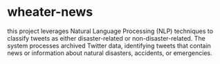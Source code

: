 # wheater-news
this project leverages Natural Language Processing (NLP) techniques to classify tweets as either disaster-related or non-disaster-related. The system processes archived Twitter data, identifying tweets that contain news or information about natural disasters, accidents, or emergencies.
